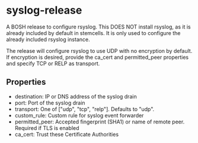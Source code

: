 # syslog-release

A BOSH release to configure rsyslog. This DOES NOT install rsyslog, as it is already included by default in stemcells. It is only used to configure the already included rsyslog instance.

The release will configure rsyslog to use UDP with no encryption by default. If encryption is desired, provide the ca_cert and permitted_peer properties and specify TCP or RELP as transport.

## Properties

* destination: IP or DNS address of the syslog drain
* port: Port of the syslog drain
* transport: One of ["udp", "tcp", "relp"]. Defaults to "udp".
* custom_rule: Custom rule for syslog event forwarder
* permitted_peer: Accepted fingerprint (SHA1) or name of remote peer. Required if TLS is enabled
* ca_cert: Trust these Certificate Authorities
